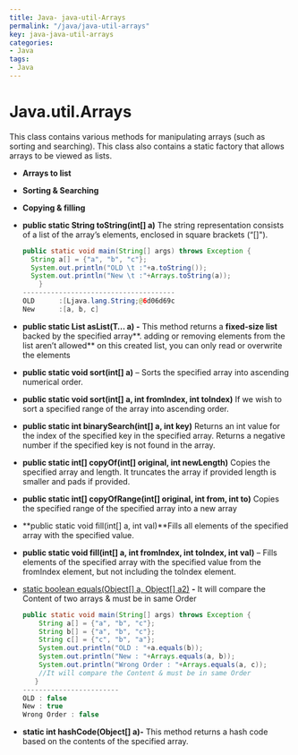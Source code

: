 ```yaml
---
title: Java- java-util-Arrays
permalink: "/java/java-util-arrays"
key: java-java-util-arrays
categories:
- Java
tags:
- Java
---
```


Java.util.Arrays 
====================

This class contains various methods for manipulating arrays (such as sorting and
searching). This class also contains a static factory that allows arrays to be
viewed as lists.

-   **Arrays to list**

-   **Sorting & Searching**

-   **Copying & filling**

-   **public static String toString(int[] a)** The string representation
    consists of a list of the array’s elements, enclosed in square brackets
    (“[]").
    ```java
    public static void main(String[] args) throws Exception {  
      String a[] = {"a", "b", "c"};
      System.out.println("OLD \t :"+a.toString());
      System.out.println("New \t :"+Arrays.toString(a));
    	}
    --------------------------------------	
    OLD 	 :[Ljava.lang.String;@6d06d69c
    New 	 :[a, b, c]
    ```

-   **public static List asList(T… a) -** This method returns a **fixed-size
    list** backed by the specified array**. adding or removing elements from the
    list aren’t allowed** on this created list, you can only read or overwrite
    the elements

-   **public static void sort(int[] a)** – Sorts the specified array into
    ascending numerical order.

-   **public static void sort(int[] a, int fromIndex, int toIndex)** If we wish
    to sort a specified range of the array into ascending order. 

-   **public static int binarySearch(int[] a, int key)** Returns an int value
    for the index of the specified key in the specified array. Returns a
    negative number if the specified key is not found in the array.

-   **public static int[] copyOf(int[] original, int newLength)** Copies the
    specified array and length. It truncates the array if provided length is
    smaller and pads if provided.

-   **public static int[] copyOfRange(int[] original, int from, int to)** Copies
    the specified range of the specified array into a new array

-   **public static void fill(int[] a, int val)**Fills all elements of the
    specified array with the specified value.

-   **public static void fill(int[] a, int fromIndex, int toIndex, int val)** –
    Fills elements of the specified array with the specified value from the
    fromIndex element, but not including the toIndex element.

-   [static boolean equals(Object[] a, Object[]
    a2)](https://www.tutorialspoint.com/java/util/arrays_equals_object.htm)
    **-** It will compare the Content of two arrays & must be in same Order
    ```java
    public static void main(String[] args) throws Exception {       
        String a[] = {"a", "b", "c"};
        String b[] = {"a", "b", "c"};
        String c[] = {"c", "b", "a"};
        System.out.println("OLD : "+a.equals(b));
        System.out.println("New : "+Arrays.equals(a, b));
        System.out.println("Wrong Order : "+Arrays.equals(a, c));
        //It will compare the Content & must be in same Order
       }  
    ------------------------   
    OLD : false
    New : true
    Wrong Order : false
    ```


-   **static int hashCode(Object[] a)-** This method returns a hash code based
    on the contents of the specified array.
